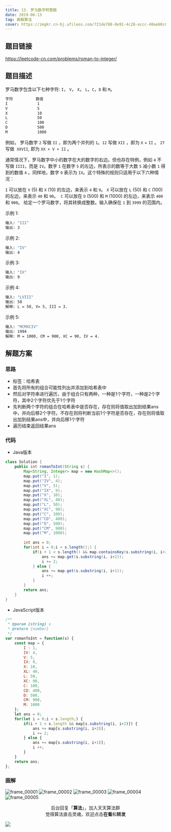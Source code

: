 ```yaml
---
title: 13. 罗马数字转整数
date: 2019-06-13
tag: 画解算法
cover: https://imgkr.cn-bj.ufileos.com/721de788-8e91-4c28-accc-48ae60c62d22.png
---
```


## 题目链接

https://leetcode-cn.com/problems/roman-to-integer/

## 题目描述

罗马数字包含以下七种字符: `I`， `V`， `X`， `L`，`C`，`D` 和 `M`。

```bash
字符          数值
I             1
V             5
X             10
L             50
C             100
D             500
M             1000
```

例如， 罗马数字 `2` 写做 `II` ，即为两个并列的 `1`。`12` 写做 `XII` ，即为 `X` + `II` 。 `27` 写做  `XXVII`, 即为 `XX + V + II` 。

通常情况下，罗马数字中小的数字在大的数字的右边。但也存在特例，例如 `4` 不写做 `IIII`，而是 `IV`。数字 `1` 在数字 `5` 的左边，所表示的数等于大数 `5` 减小数 `1` 得到的数值 `4` 。同样地，数字 `9` 表示为 `IX`。这个特殊的规则只适用于以下六种情况：

`I` 可以放在 `V` (5) 和 `X` (10) 的左边，来表示 `4` 和 `9`。
`X` 可以放在 `L` (50) 和 `C` (100) 的左边，来表示 `40` 和 `90`。 
`C` 可以放在 `D` (500) 和 `M` (1000) 的左边，来表示 `400` 和 `900`。
给定一个罗马数字，将其转换成整数。输入确保在 `1` 到 `3999` 的范围内。

示例 1:

```bash
输入: "III"
输出: 3
```

示例 2:

```bash
输入: "IV"
输出: 4
```

示例 3:

```bash
输入: "IX"
输出: 9
```

示例 4:

```bash
输入: "LVIII"
输出: 58
解释: L = 50, V= 5, III = 3.
```

示例 5:

```bash
输入: "MCMXCIV"
输出: 1994
解释: M = 1000, CM = 900, XC = 90, IV = 4.
```

## 解题方案

### 思路

- 标签：哈希表
- 首先将所有的组合可能性列出并添加到哈希表中
- 然后对字符串进行遍历，由于组合只有两种，一种是1个字符，一种是2个字符，其中2个字符优先于1个字符
- 先判断两个字符的组合在哈希表中是否存在，存在则将值取出加到结果ans中，并向后移2个字符。不存在则将判断当前1个字符是否存在，存在则将值取出加到结果ans中，并向后移1个字符
- 遍历结束返回结果ans


### 代码

- Java版本

```java
class Solution {
    public int romanToInt(String s) {
        Map<String, Integer> map = new HashMap<>();
        map.put("I", 1);
        map.put("IV", 4);
        map.put("V", 5);
        map.put("IX", 9);
        map.put("X", 10);
        map.put("XL", 40);
        map.put("L", 50);
        map.put("XC", 90);
        map.put("C", 100);
        map.put("CD", 400);
        map.put("D", 500);
        map.put("CM", 900);
        map.put("M", 1000);
        
        int ans = 0;
        for(int i = 0;i < s.length();) {
            if(i + 1 < s.length() && map.containsKey(s.substring(i, i+2))) {
                ans += map.get(s.substring(i, i+2));
                i += 2;
            } else {
                ans += map.get(s.substring(i, i+1));
                i ++;
            }
        }
        return ans;
    }
}
```

- JavaScript版本

```js
/**
 * @param {string} s
 * @return {number}
 */
var romanToInt = function(s) {
    const map = {
        I : 1,
        IV: 4,
        V: 5,
        IX: 9,
        X: 10,
        XL: 40,
        L: 50,
        XC: 90,
        C: 100,
        CD: 400,
        D: 500,
        CM: 900,
        M: 1000
    };
    let ans = 0;
    for(let i = 0;i < s.length;) {
        if(i + 1 < s.length && map[s.substring(i, i+2)]) {
            ans += map[s.substring(i, i+2)];
            i += 2;
        } else {
            ans += map[s.substring(i, i+1)];
            i ++;
        }
    }
    return ans;
};
```

### 画解

![frame_00001](https://imgkr.cn-bj.ufileos.com/821f8e5a-13fd-4b4b-8441-a56d945b3223.png)
![frame_00002](https://imgkr.cn-bj.ufileos.com/e5c436a6-dd90-4322-b9d6-ec2384e5fe6d.png)
![frame_00003](https://imgkr.cn-bj.ufileos.com/8d41240b-963f-4e02-9c50-a0c051d6ce11.png)
![frame_00004](https://imgkr.cn-bj.ufileos.com/68b43ff5-92b9-4f0f-a661-a6e0cb0f207e.png)
![frame_00005](https://imgkr.cn-bj.ufileos.com/721de788-8e91-4c28-accc-48ae60c62d22.png)

<span style="display:block;text-align:center;">后台回复「<strong>算法</strong>」，加入天天算法群</span>
<span style="display:block;text-align:center;">觉得算法直击灵魂，欢迎点击<strong>在看</strong>和<strong>转发</strong></span>

![](https://imgkr.cn-bj.ufileos.com/741c4d5c-cfb4-43d9-858b-146661b590df.gif)